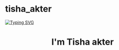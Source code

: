 # tisha_akter

[![Typing SVG](https://readme-typing-svg.demolab.com?font=Comfortaa&size=26&pause=1000&width=435&lines=Tatakai+Tatakai++.+.+.+)](https://git.io/typing-svg)

<h1 align="center"> I'm Tisha akter </h1>


